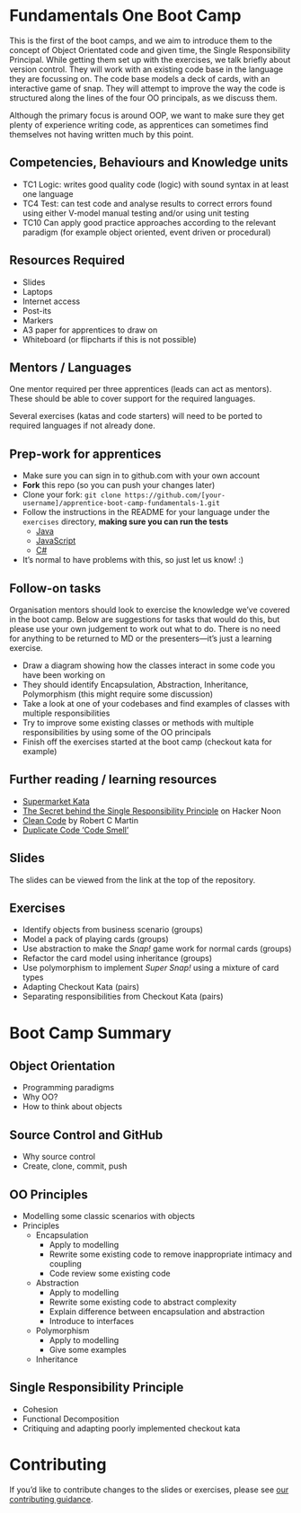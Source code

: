 <!--- ORGANISER THINGS TO CONSIDER 
- Which technical competencies, behaviours and knowledge module topics does the bootcamp cover/meet
- Structuring retros so that they can inform thinking for individual's personal learning records (off the job training record tab in their learning logs)
- Introducing some sort of test or quiz on basic concept learning points from the bootcamp to validate that they have taken stuff in, and provide organisation mentors with results to help them focus follow ups
--->

# Fundamentals One Boot Camp

This is the first of the boot camps, and we aim to introduce them to the concept of Object Orientated code and given time, the Single Responsibility Principal. While getting them set up with the exercises, we talk briefly about version control. They will work with an existing code base in the language they are focussing on. The code base models a deck of cards, with an interactive game of snap. They will attempt to improve the way the code is structured along the lines of the four OO principals, as we discuss them.

Although the primary focus is around OOP, we want to make sure they get plenty of experience writing code, as apprentices can sometimes find themselves not having written much by this point.

## Competencies, Behaviours and Knowledge units

* TC1 Logic: writes good quality code (logic) with sound syntax in at least one language 
* TC4 Test: can test code and analyse results to correct errors found using either V-model manual testing and/or using unit testing
* TC10 Can apply good practice approaches according to the relevant paradigm (for example object oriented, event driven or procedural)

## Resources Required

* Slides
* Laptops
* Internet access
* Post-its
* Markers
* A3 paper for apprentices to draw on
* Whiteboard (or flipcharts if this is not possible)

## Mentors / Languages
 
One mentor required per three apprentices (leads can act as mentors). These should be able to cover support for the required languages.

Several exercises (katas and code starters) will need to be ported to required languages if not already done.

## Prep-work for apprentices

* Make sure you can sign in to github.com with your own account
* **Fork** this repo (so you can push your changes later)
* Clone your fork: `git clone https://github.com/[your-username]/apprentice-boot-camp-fundamentals-1.git`
* Follow the instructions in the README for your language under the `exercises` directory, **making sure you can run the tests**
  * [Java](exercises/java/README.md)
  * [JavaScript](exercises/javascript/README.md)
  * [C#](exercises/dotnet/README.md)
* It’s normal to have problems with this, so just let us know! :) 

## Follow-on tasks

Organisation mentors should look to exercise the knowledge we’ve covered in the boot camp. Below are suggestions for tasks that would do this, but please use your own judgement to work out what to do. There is no need for anything to be returned to MD or the presenters—it’s just a learning exercise.

* Draw a diagram showing how the classes interact in some code you have been working on
* They should identify Encapsulation, Abstraction, Inheritance, Polymorphism (this might require some discussion)
* Take a look at one of your codebases and find examples of classes with multiple responsibilities
* Try to improve some existing classes or methods with multiple responsibilities by using some of the OO principals
* Finish off the exercises started at the boot camp (checkout kata for example)

## Further reading / learning resources

<!--- For end of boot camp: Signposting for apprentices self study, further learning, online resources, practice etc. --->

* [Supermarket Kata](http://codekata.com/kata/kata09-back-to-the-checkout/)
* [The Secret behind the Single Responsibility Principle](https://hackernoon.com/the-secret-behind-the-single-responsibility-principle-e2f3692bae25) on Hacker Noon
* [Clean Code](https://www.amazon.co.uk/Clean-Code-Handbook-Software-Craftsmanship/dp/0132350882) by Robert C Martin
* [Duplicate Code ‘Code Smell’](https://refactoring.guru/smells/duplicate-code)
 
## Slides

The slides can be viewed from the link at the top of the repository.

## Exercises

* Identify objects from business scenario (groups)
* Model a pack of playing cards (groups)
* Use abstraction to make the _Snap!_ game work for normal cards (groups)
* Refactor the card model using inheritance (groups)
* Use polymorphism to implement _Super Snap!_ using a mixture of card types
* Adapting Checkout Kata (pairs)
* Separating responsibilities from Checkout Kata (pairs)

# Boot Camp Summary

## Object Orientation

* Programming paradigms
* Why OO?
* How to think about objects

## Source Control and GitHub

* Why source control
* Create, clone, commit, push

## OO Principles

* Modelling some classic scenarios with objects
* Principles
  * Encapsulation
    * Apply to modelling
    * Rewrite some existing code to remove inappropriate intimacy and coupling
    * Code review some existing code
  * Abstraction
    * Apply to modelling
    * Rewrite some existing code to abstract complexity
    * Explain difference between encapsulation and abstraction
    * Introduce to interfaces
  * Polymorphism
    * Apply to modelling
    * Give some examples
  * Inheritance

## Single Responsibility Principle

* Cohesion
* Functional Decomposition
* Critiquing and adapting poorly implemented checkout kata

# Contributing

If you’d like to contribute changes to the slides or exercises, please see [our contributing guidance](CONTRIBUTING.md).